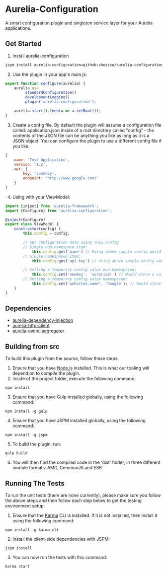 # Aurelia-Configuration
A smart configuration plugin and singleton service layer for your Aurelia applications.

## Get Started

1. Install aurelia-configuration

```bash
jspm install aurelia-configuration=github:vheissu/aurelia-configuration
```

2. Use the plugin in your app's main.js:
```javascript
export function configure(aurelia) {
    aurelia.use
        .standardConfiguration()
        .developmentLogging()
        .plugin('aurelia-configuration');

    aurelia.start().then(a => a.setRoot());
}
```

3. Create a config file. By default the plugin will assume a configuration file called: application.json inside of a root directory called "config" - the contents of the JSON file can be anything you like as long as it is a JSON object. You can configure the plugin to use a different config file if you like.

```javascript
{
    name: 'Test Application',
    version: '1.2',
    api: {
        key: 'somekey',
        endpoint: 'http://www.google.com/'
    }
}
```

4. Using with your ViewModel:
```javascript
import {inject} from 'aurelia-frameework';
import {Configure} from 'aurelia-configuration';

@inject(Configure)
export class ViewModel {
    constructor(config) {
        this.config = config;

        // Get configuration data using this.config
        // Single non-namespace item:
            this.config.get('name') // Using above sample config would return 'Test Application'
        // Single namespaced item:
            this.config.get('api.key') // Using above sample config would return 'somekey'

        // Setting a temporary config value non-namespaced:
            this.config.set('newkey', 'surprise!') // Would store a value of 'surprise!' on object {newkey: 'surprise!'}
        // Setting a temporary config value namespaced:
            this.config.set('websites.name', 'Google'); // Would store a value of 'Google' on object {websites: {name: 'Google'}}
    }
}
```


## Dependencies

* [aurelia-dependency-injection](https://github.com/aurelia/dependency-injection)
* [aurelia-http-client](https://github.com/aurelia/http-client)
* [aurelia-event-aggregator](https://github.com/aurelia/event-aggregator)

## Building from src

To build this plugin from the source, follow these steps.

1. Ensure that you have [Node.js](http://nodejs.org) installed. This is what our tooling will depend on to compile the plugin.
2. Inside of the project folder, execute the following command:

```shell
npm install
```
3. Ensure that you have Gulp installed globally, using the following command:
```shell
npm install -g gulp
```
4. Ensure that you have JSPM installed globally, using the following command:
```shell
npm install -g jspm
```
5. To build the plugin, run:
```shell
gulp build
```
6. You will then find the compiled code in the 'dist' folder, in three different module formats: AMD, CommonJS and ES6.

## Running The Tests

To run the unit tests (there are none currently), please make sure you follow the above steps and then follow each step below to get the testing environment setup.

1. Ensure that the [Karma](http://karma-runner.github.io/) CLI is installed. If it is not installed, then install it using the following command:

  ```shell
  npm install -g karma-cli
  ```
2. Install the client-side dependencies with JSPM:

  ```shell
  jspm install
  ```
3. You can now run the tests with this command:

  ```shell
  karma start
  ```
